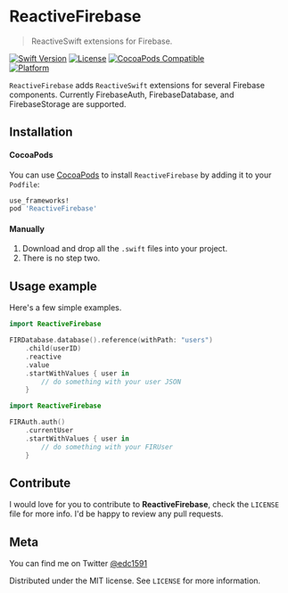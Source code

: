 # ReactiveFirebase
> ReactiveSwift extensions for Firebase.

[![Swift Version][swift-image]][swift-url]
[![License][license-image]][license-url]
[![CocoaPods Compatible](https://img.shields.io/cocoapods/v/ReactiveFirebase.svg)](https://img.shields.io/cocoapods/v/ReactiveFirebase.svg)  
[![Platform](https://img.shields.io/cocoapods/p/ReactiveFirebase.svg?style=flat)](http://cocoapods.org/pods/ReactiveFirebase)

`ReactiveFirebase` adds `ReactiveSwift` extensions for several Firebase components. Currently FirebaseAuth, FirebaseDatabase, and FirebaseStorage are supported.

## Installation

#### CocoaPods
You can use [CocoaPods](http://cocoapods.org/) to install `ReactiveFirebase` by adding it to your `Podfile`:

```ruby
use_frameworks!
pod 'ReactiveFirebase'
```

#### Manually
1. Download and drop all the `.swift` files into your project.  
2. There is no step two.  

## Usage example

Here's a few simple examples.

```swift
import ReactiveFirebase

FIRDatabase.database().reference(withPath: "users")
	.child(userID)
	.reactive
	.value
	.startWithValues { user in
		// do something with your user JSON
	}
```

```swift
import ReactiveFirebase

FIRAuth.auth()
	.currentUser
	.startWithValues { user in
		// do something with your FIRUser
	}
```

## Contribute

I would love for you to contribute to **ReactiveFirebase**, check the ``LICENSE`` file for more info. I'd be happy to review any pull requests.

## Meta

You can find me on Twitter [@edc1591](https://twitter.com/edc1591)

Distributed under the MIT license. See ``LICENSE`` for more information.

[swift-image]:https://img.shields.io/badge/swift-3.0-orange.svg
[swift-url]: https://swift.org/
[license-image]: https://img.shields.io/badge/License-MIT-blue.svg
[license-url]: LICENSE
[codebeat-image]: https://codebeat.co/badges/c19b47ea-2f9d-45df-8458-b2d952fe9dad
[codebeat-url]: https://codebeat.co/projects/github-com-vsouza-awesomeios-com
